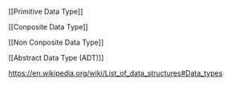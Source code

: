 [[Primitive Data Type]]

[[Conposite Data Type]]

[[Non Conposite Data Type]]


[[Abstract Data Type (ADT)]]



https://en.wikipedia.org/wiki/List_of_data_structures#Data_types